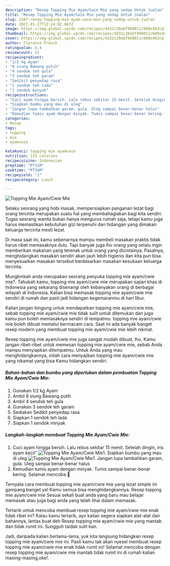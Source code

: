 ```yaml
---
description: "Resep Topping Mie Ayam/Cwie Mie yang sedap Untuk Jualan"
title: "Resep Topping Mie Ayam/Cwie Mie yang sedap Untuk Jualan"
slug: 1167-resep-topping-mie-ayam-cwie-mie-yang-sedap-untuk-jualan
date: 2021-01-27T12:24:02.607Z
image: https://img-global.cpcdn.com/recipes/4d32c20abf968011/680x482cq70/topping-mie-ayamcwie-mie-foto-resep-utama.jpg
thumbnail: https://img-global.cpcdn.com/recipes/4d32c20abf968011/680x482cq70/topping-mie-ayamcwie-mie-foto-resep-utama.jpg
cover: https://img-global.cpcdn.com/recipes/4d32c20abf968011/680x482cq70/topping-mie-ayamcwie-mie-foto-resep-utama.jpg
author: Florence French
ratingvalue: 3.4
reviewcount: 15
recipeingredient:
- "1/2 kg Ayam"
- "8 siung Bawang putih"
- "4 sendok teh gula"
- "3 sendok teh garam"
- "Sedikit penyedap rasa"
- "1 sendok teh lada"
- "1 sendok minyak"
recipeinstructions:
- "Cuci ayam hingga bersih. Lalu rebus sekitar 15 menit. Setelah dingin, iris ayam kecil”"
- "Siapkan bumbu yang mau di uleg"
- "Jangan lupa tambahkan garam, gula. Uleg sampai benar-benar halus"
- "Kemudian tumis ayam dengan minyak. Tumis sampai benar-benar kering. Selamat mencoba 🙂"
categories:
- Resep
tags:
- topping
- mie
- ayamcwie

katakunci: topping mie ayamcwie 
nutrition: 131 calories
recipecuisine: Indonesian
preptime: "PT31M"
cooktime: "PT34M"
recipeyield: "1"
recipecategory: Lunch

---
```



![Topping Mie Ayam/Cwie Mie](https://img-global.cpcdn.com/recipes/4d32c20abf968011/680x482cq70/topping-mie-ayamcwie-mie-foto-resep-utama.jpg)

Selaku seorang yang hobi masak, mempersiapkan panganan lezat bagi orang tercinta merupakan suatu hal yang membahagiakan bagi kita sendiri. Tugas seorang  wanita bukan hanya mengurus rumah saja, tetapi kamu juga harus memastikan kebutuhan gizi terpenuhi dan hidangan yang dimakan keluarga tercinta mesti lezat.

Di masa  saat ini, kamu sebenarnya mampu membeli masakan praktis tidak harus ribet memasaknya dulu. Tapi banyak juga lho orang yang selalu ingin memberikan makanan yang terenak untuk orang yang dicintainya. Pasalnya, menghidangkan masakan sendiri akan jauh lebih higienis dan kita pun bisa menyesuaikan masakan tersebut berdasarkan masakan kesukaan keluarga tercinta. 



Mungkinkah anda merupakan seorang penyuka topping mie ayam/cwie mie?. Tahukah kamu, topping mie ayam/cwie mie merupakan sajian khas di Indonesia yang sekarang disenangi oleh kebanyakan orang di berbagai wilayah di Indonesia. Kalian bisa memasak topping mie ayam/cwie mie sendiri di rumah dan pasti jadi hidangan kegemaranmu di hari libur.

Kalian jangan bingung untuk mendapatkan topping mie ayam/cwie mie, sebab topping mie ayam/cwie mie tidak sulit untuk ditemukan dan juga kamu pun boleh memasaknya sendiri di tempatmu. topping mie ayam/cwie mie boleh dibuat memalui bermacam cara. Saat ini ada banyak banget resep modern yang membuat topping mie ayam/cwie mie lebih nikmat.

Resep topping mie ayam/cwie mie juga sangat mudah dibuat, lho. Kamu jangan ribet-ribet untuk memesan topping mie ayam/cwie mie, sebab Anda mampu menyiapkan ditempatmu. Untuk Anda yang mau menghidangkannya, inilah cara menyajikan topping mie ayam/cwie mie yang nikamat yang bisa Kamu hidangkan sendiri.

<!--inarticleads1-->

##### Bahan-bahan dan bumbu yang diperlukan dalam pembuatan Topping Mie Ayam/Cwie Mie:

1. Gunakan 1/2 kg Ayam
1. Ambil 8 siung Bawang putih
1. Ambil 4 sendok teh gula
1. Gunakan 3 sendok teh garam
1. Sediakan Sedikit penyedap rasa
1. Siapkan 1 sendok teh lada
1. Siapkan 1 sendok minyak




<!--inarticleads2-->

##### Langkah-langkah membuat Topping Mie Ayam/Cwie Mie:

1. Cuci ayam hingga bersih. Lalu rebus sekitar 15 menit. Setelah dingin, iris ayam kecil”
<img src="https://img-global.cpcdn.com/steps/7e6b10f3b41493b0/160x128cq70/topping-mie-ayamcwie-mie-langkah-memasak-1-foto.jpg" alt="Topping Mie Ayam/Cwie Mie">1. Siapkan bumbu yang mau di uleg
<img src="https://img-global.cpcdn.com/steps/03e81e27563cef2b/160x128cq70/topping-mie-ayamcwie-mie-langkah-memasak-2-foto.jpg" alt="Topping Mie Ayam/Cwie Mie">1. Jangan lupa tambahkan garam, gula. Uleg sampai benar-benar halus
1. Kemudian tumis ayam dengan minyak. Tumis sampai benar-benar kering. Selamat mencoba 🙂




Ternyata cara membuat topping mie ayam/cwie mie yang lezat simple ini gampang banget ya! Kamu semua bisa menghidangkannya. Resep topping mie ayam/cwie mie Sesuai sekali buat anda yang baru mau belajar memasak atau juga bagi anda yang telah lihai dalam memasak.

Tertarik untuk mencoba membuat resep topping mie ayam/cwie mie enak tidak ribet ini? Kalau kamu tertarik, ayo kalian segera siapkan alat-alat dan bahannya, lantas buat deh Resep topping mie ayam/cwie mie yang mantab dan tidak rumit ini. Sungguh taidak sulit kan. 

Jadi, daripada kalian berlama-lama, yuk kita langsung hidangkan resep topping mie ayam/cwie mie ini. Pasti kamu tak akan nyesel membuat resep topping mie ayam/cwie mie enak tidak rumit ini! Selamat mencoba dengan resep topping mie ayam/cwie mie mantab tidak rumit ini di rumah kalian masing-masing,oke!.

